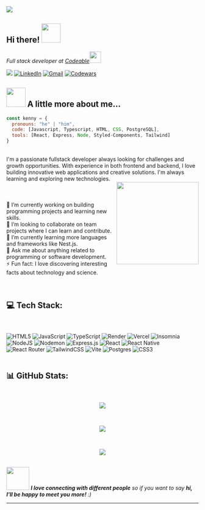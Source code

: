 
<img src="https://i.imgur.com/8dgZ8Mu.png">
<h2> Hi there! <img src="https://media.giphy.com/media/mGcNjsfWAjY5AEZNw6/giphy.gif" width="50"></h2>
<p><em>Full stack developer at <a href="https://www.codeable.la/">Codeable</a><img src="https://media.giphy.com/media/fYSnHlufseco8Fh93Z/giphy.gif" width="30"></em></p>

[![](https://visitcount.itsvg.in/api?id=KenL1999&icon=7&color=10)](https://visitcount.itsvg.in) [![LinkedIn](https://img.shields.io/badge/LinkedIn-%230077B5.svg?logo=linkedin&logoColor=white)](https://www.linkedin.com/in/kenny-ederson-forestal-5a6457167) [![Gmail](https://img.shields.io/badge/Gmail-%23646CFF.svg?logo=gmail&logoColor=white)](kforestal230@gmail.com) [![Codewars](https://img.shields.io/badge/Codewars-%23E34F26.svg?logo=Codewars&logoColor=white)](https://www.codewars.com/users/KenL1999)
## <img src="https://media.giphy.com/media/VgCDAzcKvsR6OM0uWg/giphy.gif" width="50"> A little more about me...  

```javascript
const kenny = {
  pronouns: "he" | "him",
  code: [Javascript, Typescript, HTML, CSS, PostgreSQL],
  tools: [React, Express, Node, Styled-Components, Tailwind]
}
```

<br>I'm a passionate fullstack developer always looking for challenges and growth opportunities. With experience in both frontend and backend, I love building innovative web applications and creative solutions. I'm always learning and exploring new technologies.
<br><img align='right' src="https://media.giphy.com/media/ieyl9zmCjO4b4t6qoY/giphy.gif" width="215" >
<br><br><br>🔭 I’m currently working on building programming projects and learning new skills.<br>👯 I’m looking to collaborate on team projects where I can learn and contribute.<br>🌱 I’m currently learning more languages and frameworks like Nest.js.<br>💬 Ask me about anything related to programming or software development.<br>⚡ Fun fact: I love discovering interesting facts about technology and science.<br><br><br>
## 💻 Tech Stack:
<br><br>![HTML5](https://img.shields.io/badge/html5-%23E34F26.svg?style=flat&logo=html5&logoColor=white) ![JavaScript](https://img.shields.io/badge/javascript-%23323330.svg?style=flat&logo=javascript&logoColor=%23F7DF1E) ![TypeScript](https://img.shields.io/badge/typescript-%23007ACC.svg?style=flat&logo=typescript&logoColor=white) ![Render](https://img.shields.io/badge/Render-%23E34F26.svg?style=flat&logo=render&logoColor=white) ![Vercel](https://img.shields.io/badge/vercel-%23000000.svg?style=flat&logo=vercel&logoColor=white) ![Insomnia](https://img.shields.io/badge/Insomnia-black?style=flat&logo=insomnia&logoColor=5849BE) ![NodeJS](https://img.shields.io/badge/node.js-6DA55F?style=flat&logo=node.js&logoColor=white) ![Nodemon](https://img.shields.io/badge/NODEMON-%23323330.svg?style=flat&logo=nodemon&logoColor=%BBDEAD) ![Express.js](https://img.shields.io/badge/express.js-%23404d59.svg?style=flat&logo=express&logoColor=%2361DAFB) ![React](https://img.shields.io/badge/react-%2320232a.svg?style=flat&logo=react&logoColor=%2361DAFB) ![React Native](https://img.shields.io/badge/react_native-%2320232a.svg?style=flat&logo=react&logoColor=%2361DAFB) ![React Router](https://img.shields.io/badge/React_Router-CA4245?style=flat&logo=react-router&logoColor=white) ![TailwindCSS](https://img.shields.io/badge/tailwindcss-%2338B2AC.svg?style=flat&logo=tailwind-css&logoColor=white) ![Vite](https://img.shields.io/badge/vite-%23646CFF.svg?style=flat&logo=vite&logoColor=white) ![Postgres](https://img.shields.io/badge/postgres-%23316192.svg?style=flat&logo=postgresql&logoColor=white)  ![CSS3](https://img.shields.io/badge/css3-%231572B6.svg?style=flat&logo=css3&logoColor=white) <br><br>
## 📊 GitHub Stats:
<br>
<p align="center">
    <img src="https://github-readme-stats.vercel.app/api?username=KenL1999&theme=dracula&hide_border=false&include_all_commits=false&count_private=false" />
</p>
<br>
<p align="center">
    <img src="https://github-readme-streak-stats.herokuapp.com/?user=KenL1999&theme=dracula&hide_border=false" />
</p>
<br>
<p align="center">
    <img src="https://github-readme-stats.vercel.app/api/top-langs/?username=KenL1999&theme=dracula&hide_border=false&include_all_commits=true&count_private=true&layout=compact" />
</p>
<br>
<img src="https://media.giphy.com/media/LnQjpWaON8nhr21vNW/giphy.gif" width="60"> <em><b>I love connecting with different people</b> so if you want to say <b>hi, I'll be happy to meet you more!</b> :)</em>

---
